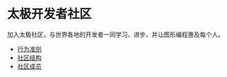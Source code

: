 # 太极开发者社区

加入太极社区，与世界各地的开发者一同学习、进步，并让图形编程惠及每个人。

- [行为准则](./code_of_conduct.md)
- [社区结构](./structure.md)
- [社区成员](./members.md)
